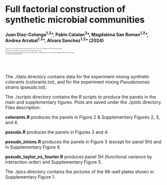 # Full factorial construction of synthetic microbial communities

**Juan Diaz-Colunga<sup>1,2</sup>\*, Pablo Catalan<sup>3</sup>\*, Magdalena San Roman<sup>1,2</sup>\*, Andrea Arrabal<sup>1,2</sup>\*, Alvaro Sanchez<sup>1,2</sup>\* (2024)**

<span style="font-size:0.25em;">
<sup>1</sup> Institute of Functional Biology and Genomics (IBFG-CSIC), University of Salamanca, 37007 Salamanca, Spain
</br>
<sup>2</sup> National Center for Biotechnology (CNB-CSIC), 28049 Madrid, Spain
</br>
<sup>3</sup> Complex Systems Interdisciplinary Group (GISC), Department of Mathematics, Carlos III University of Madrid, 28911 Leganés, Spain
</br>
* All authors contributed equally
</span>

</br></br>

The ./data directory contains data for the experiment mixing synthetic colorants (colorants.txt), and for the experiment mixing *Pseudomonas* strains (pseudo.txt).

The ./scripts directory contains the R scripts to produce the panels in the main and supplementary figures. Plots are saved under the ./plots directory. Files description:

**colorants.R**   produces the panels in Figure 2 & Supplementary Figures 2, 3, and 4.

**pseudo.R**   produces the panels in Figures 3 and 4.

**pseudo_intxns.R**   produces the panels in Figure 5 (except for panel 5H) and in Supplementary Figure 6.

**pseudo_taylor_vs_fourier.R**   produces panel 5H (functional variance by interaction order) and Supplementary Figure 5.

The ./pics directory contains the pictures of the 96-well plates shown in Supplementary Figure 1.